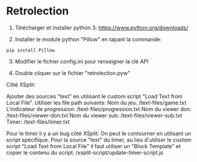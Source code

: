 # Retrolection

1. Télécharger et installer python 3:
https://www.python.org/downloads/

2. Installer le module python "Pillow" en tapant la commande:
```
pip install Pillow
```

3. Modifier le fichier config.ini pour renseigner la clé API

4. Double cliquer sur le fichier "retrolection.pyw"


Côté XSplit:

Ajouter des sources "text" en utilisant le custom script "Load Text from Local File".
Utiliser les file path suivants:
Nom du jeu: <appli retrolection>/text-files/game.txt
L'indicateur de progression: <appli retrolection>/text-files/progression.txt
Nom du viewer don: <appli retrolection>/text-files/viewer-don.txt
Nom du viewer sub: <appli retrolection>/text-files/viewer-sub.txt
Timer: <appli retrolection>/text-files/timer.txt

Pour le timer il y a un bug côté XSplit. On peut le contourner en utilisant un script spécifique.
Pour la source "text" du timer, au lieu d'utiliser le custom script "Load Text from Local File" il faut utiliser un "Block Template" et copier le contenu du script:
<appli retrolection>/xsplit-script/update-timer-script.js
